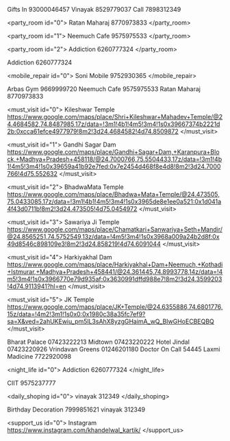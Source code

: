 <Application>
	 
<gift id="0">
<name>Gifts In</name>
<no>93000046457</no>
</gift>
  
<gift id="1">
 <name>Vinayak</name>
  <no>8529779037</no>
  </gift>

<gift id="2">
<name>Call </name>
<no>7898312349</no>
 </gift>

<party_room id="0">
<name>Ratan Maharaj</name>
<no>8770973833</no>
</party_room>

<party_room id="1">
<name>Neemuch Cafe</name>
<no>9575975533</no>
</party_room>

<party_room id="2">
<name>Addiction</name>
<no>6260777324</no>
</party_room>

<gaming id="0">
<name>Addiction</name>
<no>6260777324</no>
</gaming>

<mobile_repair id="0">
<name>Soni Mobile</name>
<no>9752930365</no>
</mobile_repair>

 <gym id="0">
<name>Arbas Gym</name>
 <no>9669999720</no>
</gym>


<food id="0">
<name>Neemuch Cafe</name>
<no>9575975533</no>
</food>

 <food id="1">
<name>Ratan Maharaj</name>
<no>8770973833</no>
</food>

<must_visit id="0">
<name>Kileshwar Temple</name>
<no>https://www.google.com/maps/place/Shri+Kileshwar+Mahadev+Temple/@24.4684582,74.8487985,17z/data=!3m1!4b1!4m5!3m4!1s0x39667374b2221d2b:0xcca61efce4977979!8m2!3d24.4684582!4d74.8509872</no>
</must_visit>

<must_visit id="1">
<name>Gandhi Sagar Dam</name>
<no>https://www.google.com/maps/place/Gandhi+Sagar+Dam,+Karanpura+Block,+Madhya+Pradesh+458118/@24.7000766,75.5504433,17z/data=!3m1!4b1!4m5!3m4!1s0x39659a41b92e7fed:0x7e2454d468f8e4d8!8m2!3d24.7000766!4d75.552632</no>
</must_visit>


<must_visit id="2">
<name>BhadwaMata Temple</name>
<no>https://www.google.com/maps/place/Bhadwa+Mata+Temple/@24.473505,75.0433085,17z/data=!3m1!4b1!4m5!3m4!1s0x3965de8e1ee0a521:0x1d041a4f43d0711b!8m2!3d24.473505!4d75.0454972</no>
</must_visit>

<must_visit id="3">
<name>Sawariya Ji Temple</name>
<no>https://www.google.com/maps/place/Chamatkari+Sanwariya+Seth+Mandir/@24.8565251,74.5752549,13z/data=!4m5!3m4!1s0x3968a009a24b2d8f:0x49d8546c898109e3!8m2!3d24.858219!4d74.6091044</no>
</must_visit>

<must_visit id="4">
<name>Harkiyakhal Dam</name>
<no>https://www.google.com/maps/place/Harkiyakhal+Dam+Neemuch,+Kothadi+Istmurar,+Madhya+Pradesh+458441/@24.361445,74.8993778,14z/data=!4m5!3m4!1s0x3966770e79d935af:0x3630991dffd988e7!8m2!3d24.3599203!4d74.9113941?hl=en</no>
</must_visit>

<must_visit id="5">
<name>JK Temple</name>
<no>https://www.google.com/maps/place/JK+Temple/@24.6355886,74.6801776,15z/data=!4m2!3m1!1s0x0:0x1980c38a35fc7ef9?sa=X&ved=2ahUKEwiu_pm5lL3sAhX8yzgGHaimA_wQ_BIwGHoECBEQBQ</no>
</must_visit>


<hotel id="0">
<name>Bharat Palace</name>
<no>07423222213</no>
</hotel>

<hotel id="1">
<name>Midtown</name>
<no>07423220222</no>
</hotel>

<hotel id="2">
<name>Hotel Jindal</name>
<no>07423220926</no>
</hotel>


<hotel id="3">
<name>Vrindavan Greens</name>
<no>01246201180</no>
</hotel>


<medicine id="0">
<name>Doctor On Call</name>
 <no>54445</no>
</medicine>

<medicine id="1">
<name>Laxmi Madicine</name>
 <no>7722920098</no>
</medicine>



<night_life id="0">
<name>Addiction</name>
<no>6260777324</no>
</night_life>
  
 <education id="0">
 <name>CIIT</name>
<no>9575237777</no>
 </education>

<daily_shoping id="0">
<name>vinayak</name>
<no>312349</no>
</daily_shoping>

<decoration id="0">
<name>Birthday Decoration</name>
<no>7999851621</no>
</decoration>
  

 <sports id="0">
<name>vinayak</name>
<no>312349</no>
</sports>
  
<support_us id="0">
<name>Instagram</name>
<no>https://www.instagram.com/khandelwal_kartik/</no>
</support_us>


</Application>
